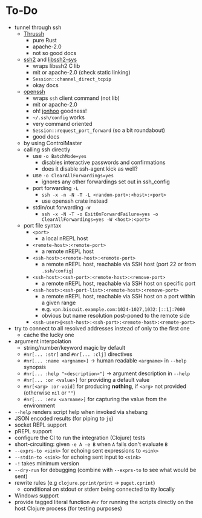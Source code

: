 # To-Do

- tunnel through ssh
  - [Thrussh](https://crates.io/crates/thrussh)
    - pure Rust
    - apache-2.0
    - not so good docs
  - [ssh2](https://crates.io/crates/ssh2) and [libssh2-sys](https://crates.io/crates/libssh2-sys)
    - wraps libssh2 C lib
    - mit or apache-2.0 (check static linking)
    - `Session::channel_direct_tcpip`
    - okay docs
  - [openssh](https://crates.io/crates/openssh)
    - wraps `ssh` client command (not lib)
    - mit or apache-2.0
    - oh! [jonhoo](https://github.com/jonhoo) goodness!
    - `~/.ssh/config` works
    - very command oriented
    - `Session::request_port_forward` (so a bit roundabout)
    - good docs
  - by using ControlMaster
  - calling ssh directly
    - use `-o BatchMode=yes`
      - disables interactive passwords and confirmations
      - does it disable ssh-agent kick as well?
    - use `-o ClearAllForwardings=yes`
      - ignores any other forwardings set out in ssh_config
    - port forwarding `-L`
      - `ssh -x -n -N -T -L <random-port>:<host>:<port>`
      - use openssh crate instead
    - stdin/out forwarding `-W`
      - `ssh -x -N -T -o ExitOnForwardFailure=yes -o ClearAllForwardings=yes -W <host>:<port>`
  - port file syntax
    - `<port>`
      - a local nREPL host
    - `<remote-host>:<remote-port>`
      - a remote nREPL host
    - `<ssh-host>:<remote-host>:<remote-port>`
      - a remote nREPL host, reachable via SSH host (port 22 or from `.ssh/config`)
    - `<ssh-host>:<ssh-port>:<remote-host>:<remove-port>`
      - a remote nREPL host, reachable via SSH host on specific port
    - `<ssh-host>:<ssh-port-list>:<remote-host>:<remove-port>`
      - a remote nREPL host, reachable via SSH host on a port within a given range
      - e.g. `vpn.biscuit.example.com:1024-1027,1032:[::1]:7000`
      - obvious but name resolution post-poned to the remote side
    - `<ssh-user>@<ssh-host>:<ssh-port>:<remote-host>:<remote-port>`
- try to connect to all resolved addresses instead of only to the first one
  - cache the lucky one
- argument interpolation
  - string/number/keyword magic by default
  - `#nr[... :str]` and `#nr[... :clj]` directives
  - `#nr[... :name <argname>]` → human readable `<argname>` in `--help` synopsis
  - `#nr[... :help "<description>"]` → argument description in `--help`
  - `#nr[... :or <value>]` for providing a default value
  - `#nr[<arg> :or-void]` for producing **nothing**, if `<arg>` not provided (otherwise `nil` or `""`)
  - `#nr[... :env <varname>]` for capturing the value from the environment
- `--help` renders script help when invoked via shebang
- JSON encoded results (for piping to `jq`)
- socket REPL support
- pREPL support
- configure the CI to run the integration (Clojure) tests
- short-circuiting: given `-e A -e B` when `A` fails don't evaluate `B`
- `--exprs-to <sink>` for echoing sent expressions to `<sink>`
- `--stdin-to <sink>` for echoing sent input to `<sink>`
- `-!` takes minimum version
- `--dry-run` for debugging (combine with `--exprs-to` to see what would be sent)
- rewrite rules (e.g `clojure.pprint/print` → `puget.cprint`)
  - conditional on stdout or stderr being connected to tty locally
- Windows support
- provide tagged literal function `#nr` for running the scripts directly on the host Clojure process (for testing purposes)
